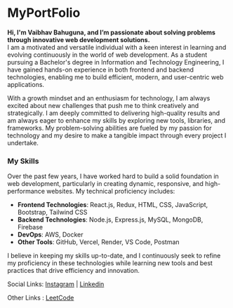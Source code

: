 # MyPortFolio

**Hi, I'm Vaibhav Bahuguna, and I’m passionate about solving problems through innovative web development solutions.**  
I am a motivated and versatile individual with a keen interest in learning and evolving continuously in the world of web development. As a student pursuing a Bachelor's degree in Information and Technology Engineering, I have gained hands-on experience in both frontend and backend technologies, enabling me to build efficient, modern, and user-centric web applications. 

With a growth mindset and an enthusiasm for technology, I am always excited about new challenges that push me to think creatively and strategically. I am deeply committed to delivering high-quality results and am always eager to enhance my skills by exploring new tools, libraries, and frameworks. My problem-solving abilities are fueled by my passion for technology and my desire to make a tangible impact through every project I undertake.

### **My Skills**
Over the past few years, I have worked hard to build a solid foundation in web development, particularly in creating dynamic, responsive, and high-performance websites. My technical proficiency includes:

- **Frontend Technologies**: React.js, Redux, HTML, CSS, JavaScript, Bootstrap, Tailwind CSS
- **Backend Technologies**: Node.js, Express.js, MySQL, MongoDB, Firebase
- **DevOps**: AWS, Docker
- **Other Tools**: GitHub, Vercel, Render, VS Code, Postman

I believe in keeping my skills up-to-date, and I continuously seek to refine my proficiency in these technologies while learning new tools and best practices that drive efficiency and innovation.

Social Links:
[Instagram](https://www.instagram.com/vaibhavbahuguna1008/) |
[Linkedin](https://www.linkedin.com/in/vaibhav-bahuguna-733a9727a/)

Other Links : [LeetCode](https://github.com/VaibhavBahuguna1008)
